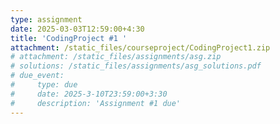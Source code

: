 ```yaml
---
type: assignment
date: 2025-03-03T12:59:00+4:30
title: 'CodingProject #1 '
attachment: /static_files/courseproject/CodingProject1.zip
# attachment: /static_files/assignments/asg.zip
# solutions: /static_files/assignments/asg_solutions.pdf
# due_event: 
#     type: due
#     date: 2025-3-10T23:59:00+3:30
#     description: 'Assignment #1 due'
---
```


